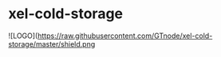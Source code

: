 # xel-cold-storage

![LOGO](https://raw.githubusercontent.com/GTnode/xel-cold-storage/master/shield.png
